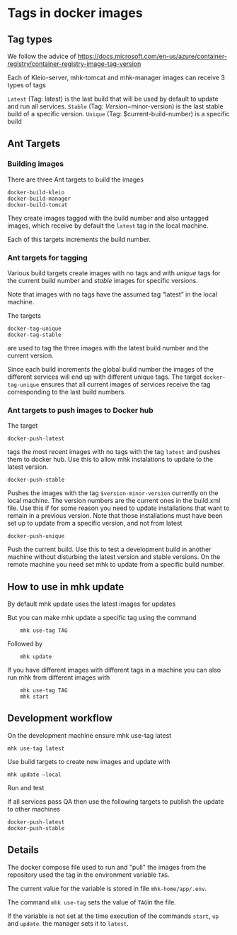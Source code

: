 # Tags in docker images

## Tag types 

We follow the advice of https://docs.microsoft.com/en-us/azure/container-registry/container-registry-image-tag-version

Each of Kleio-server, mhk-tomcat and mhk-manager images can receive 3 types of tags

`Latest`  (Tag: latest) is the last build that will be used by default to update and run all services.
`Stable` (Tag: $Version-$minor-version)  is the last stable build of a specific version.
`Unique` (Tag: $current-build-number)  is a specific build

## Ant Targets

### Building images

There are three Ant targets to build the images

    docker-build-kleio
    docker-build-manager
    docker-build-tomcat

They create images tagged with the build number and also untagged images, which receive by default the `latest` tag in the local machine.

Each of this targets increments the build number.

### Ant targets for tagging

Various build targets create images with no tags and with _unique_ tags for the current build number and _stable_ images for specific versions.

Note that images with no tags have the assumed tag “latest” in the local machine.

The targets

    docker-tag-unique
    docker-tag-stable

are used to tag the three images with the latest build number and the current version.

Since each build increments the global build number the images of the different services will end up with different unique tags. The target `docker-tag-unique` ensures that all current images of services receive the tag corresponding to the last build numbers.

### Ant targets to push images to Docker hub

The target 

	docker-push-latest

 tags the most recent images with no tags with the tag `latest` and pushes them to docker hub. Use this to allow mhk instalations to update to the latest version.

 	docker-push-stable

Pushes the images with the tag `$version-minor-version` currently on the local machine. The version numbers are the current ones in the build.xml file. Use this if for some reason you need to update installations that want to remain in a previous version. Note that those installations must have been set up to update from a specific version, and not from latest

	docker-push-unique

Push the current build.  Use this to test a development build in another machine without disturbing the latest version and stable versions. On the remote machine you need set mhk to update from a specific build number.


## How to use in mhk update

By default mhk update uses the latest images for updates

But you can make mhk update a specific tag using the command

        mhk use-tag TAG

Followed by

        mhk update

If you have different images with different tags in a machine you can also run mhk from different images with

        mhk use-tag TAG
        mhk start

## Development workflow

On the development machine ensure mhk use-tag latest


    mhk use-tag latest

Use build targets to create new images and update  with

	mhk update —local 

Run and test


If all services pass QA then use the following targets to publish the update to other machines

	docker-push-latest
	docker-push-stable

## Details

The docker compose file used to run and "pull" the images from the repository used the tag in the environment variable `TAG`.

The current value for the variable is stored in file `mhk-home/app/.env`.

The command `mhk use-tag` sets the value of `TAG`in the file.

If the variable is not set at the time execution of the commands `start`, `up` and `update`. the manager sets it to `latest`.




